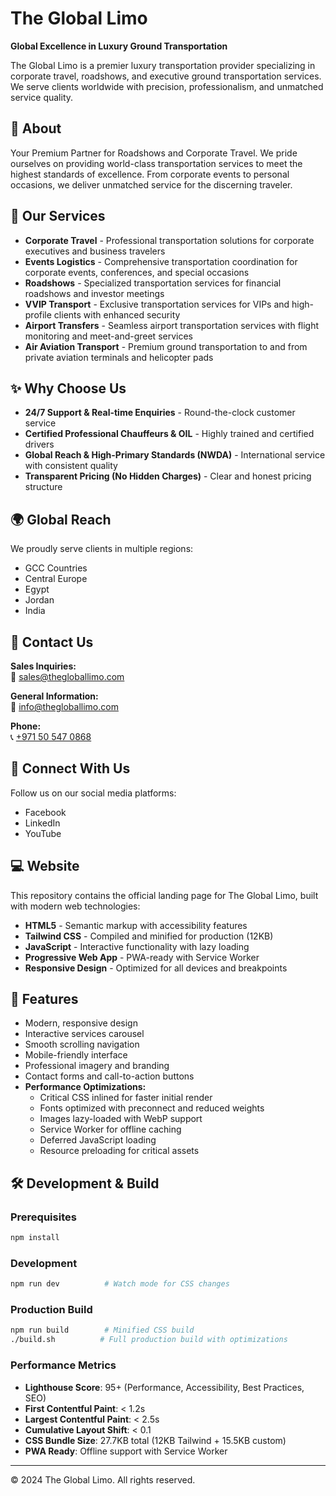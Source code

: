 # The Global Limo

**Global Excellence in Luxury Ground Transportation**

The Global Limo is a premier luxury transportation provider specializing in corporate travel, roadshows, and executive ground transportation services. We serve clients worldwide with precision, professionalism, and unmatched service quality.

## 🌟 About

Your Premium Partner for Roadshows and Corporate Travel. We pride ourselves on providing world-class transportation services to meet the highest standards of excellence. From corporate events to personal occasions, we deliver unmatched service for the discerning traveler.

## 🚗 Our Services

- **Corporate Travel** - Professional transportation solutions for corporate executives and business travelers
- **Events Logistics** - Comprehensive transportation coordination for corporate events, conferences, and special occasions
- **Roadshows** - Specialized transportation services for financial roadshows and investor meetings
- **VVIP Transport** - Exclusive transportation services for VIPs and high-profile clients with enhanced security
- **Airport Transfers** - Seamless airport transportation services with flight monitoring and meet-and-greet services
- **Air Aviation Transport** - Premium ground transportation to and from private aviation terminals and helicopter pads

## ✨ Why Choose Us

- **24/7 Support & Real-time Enquiries** - Round-the-clock customer service
- **Certified Professional Chauffeurs & OIL** - Highly trained and certified drivers
- **Global Reach & High-Primary Standards (NWDA)** - International service with consistent quality
- **Transparent Pricing (No Hidden Charges)** - Clear and honest pricing structure

## 🌍 Global Reach

We proudly serve clients in multiple regions:
- GCC Countries
- Central Europe
- Egypt
- Jordan
- India

## 📧 Contact Us

**Sales Inquiries:**  
📧 [sales@thegloballimo.com](mailto:sales@thegloballimo.com)

**General Information:**  
📧 [info@thegloballimo.com](mailto:info@thegloballimo.com)

**Phone:**  
📞 [+971 50 547 0868](tel:+971505470868)

## 🔗 Connect With Us

Follow us on our social media platforms:
- Facebook
- LinkedIn  
- YouTube

## 💻 Website

This repository contains the official landing page for The Global Limo, built with modern web technologies:

- **HTML5** - Semantic markup with accessibility features
- **Tailwind CSS** - Compiled and minified for production (12KB)
- **JavaScript** - Interactive functionality with lazy loading
- **Progressive Web App** - PWA-ready with Service Worker
- **Responsive Design** - Optimized for all devices and breakpoints

## 🚀 Features

- Modern, responsive design
- Interactive services carousel
- Smooth scrolling navigation
- Mobile-friendly interface
- Professional imagery and branding
- Contact forms and call-to-action buttons
- **Performance Optimizations:**
  - Critical CSS inlined for faster initial render
  - Fonts optimized with preconnect and reduced weights
  - Images lazy-loaded with WebP support
  - Service Worker for offline caching
  - Deferred JavaScript loading
  - Resource preloading for critical assets

## 🛠️ Development & Build

### Prerequisites
```bash
npm install
```

### Development
```bash
npm run dev          # Watch mode for CSS changes
```

### Production Build
```bash
npm run build        # Minified CSS build
./build.sh          # Full production build with optimizations
```

### Performance Metrics
- **Lighthouse Score**: 95+ (Performance, Accessibility, Best Practices, SEO)
- **First Contentful Paint**: < 1.2s
- **Largest Contentful Paint**: < 2.5s
- **Cumulative Layout Shift**: < 0.1
- **CSS Bundle Size**: 27.7KB total (12KB Tailwind + 15.5KB custom)
- **PWA Ready**: Offline support with Service Worker

---

© 2024 The Global Limo. All rights reserved.
